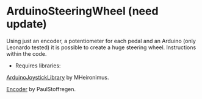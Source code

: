 # ArduinoSteeringWheel (need update)
Using just an encoder, a potentiometer for each pedal and an Arduino (only Leonardo tested) it is possible to create a huge steering wheel. Instructions within the code.

* Requires libraries:

[ArduinoJoystickLibrary](https://github.com/MHeironimus/ArduinoJoystickLibrary) by MHeironimus.

[Encoder](https://github.com/PaulStoffregen/Encoder) by PaulStoffregen.
